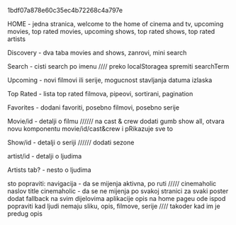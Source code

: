   1bdf07a878e60c35ec4b72268c4a797e


HOME - jedna stranica, welcome to the home of cinema and tv, upcoming movies, top rated movies, upcoming shows, top rated shows, top rated artists


Discovery - dva taba movies and shows, zanrovi, mini search

Search - cisti search po imenu //// preko localStoragea spremiti searchTerm

Upcoming - novi filmovi ili serije, mogucnost stavljanja datuma izlaska

Top Rated - lista top rated filmova, pipeovi, sortirani, pagination

Favorites - dodani favoriti, posebno filmovi, posebno serije

Movie/id - detalji o filmu ////// na cast & crew dodati gumb show all, otvara novu komponentu movie/id/cast&crew i pRikazuje sve to

Show/id - detalji o seriji ////// dodati sezone

artist/id - detalji o ljudima 

Artists tab? - nesto o ljudima


sto popraviti:
navigacija - da se mijenja aktivna, po ruti ///// cinemaholic naslov
title cinemaholic - da se ne mijenja po svakoj stranici
za svaki poster dodat fallback na svim dijelovima aplikacije
opis na home pageu ode ispod
popraviti kad ljudi nemaju sliku, opis, filmove, serije //// takoder kad im je predug opis
